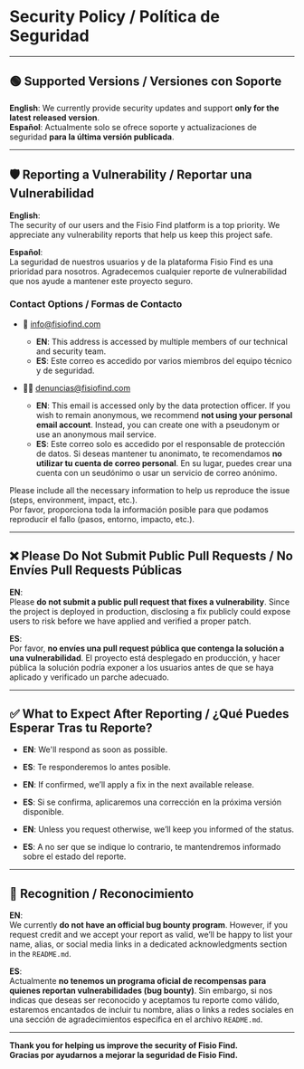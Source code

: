 # Security Policy / Política de Seguridad

---

## 🟢 Supported Versions / Versiones con Soporte

**English**: We currently provide security updates and support **only for the latest released version**.  
**Español**: Actualmente solo se ofrece soporte y actualizaciones de seguridad **para la última versión publicada**.

---

## 🛡️ Reporting a Vulnerability / Reportar una Vulnerabilidad

**English**:  
The security of our users and the Fisio Find platform is a top priority. We appreciate any vulnerability reports that help us keep this project safe.

**Español**:  
La seguridad de nuestros usuarios y de la plataforma Fisio Find es una prioridad para nosotros. Agradecemos cualquier reporte de vulnerabilidad que nos ayude a mantener este proyecto seguro.

### Contact Options / Formas de Contacto

- 📧 [info@fisiofind.com](mailto:info@fisiofind.com)  
  - **EN**: This address is accessed by multiple members of our technical and security team.  
  - **ES**: Este correo es accedido por varios miembros del equipo técnico y de seguridad.

- 🕵️‍♂️ [denuncias@fisiofind.com](mailto:denuncias@fisiofind.com)  
  - **EN**: This email is accessed only by the data protection officer. If you wish to remain anonymous, we recommend **not using your personal email account**. Instead, you can create one with a pseudonym or use an anonymous mail service.  
  - **ES**: Este correo solo es accedido por el responsable de protección de datos. Si deseas mantener tu anonimato, te recomendamos **no utilizar tu cuenta de correo personal**. En su lugar, puedes crear una cuenta con un seudónimo o usar un servicio de correo anónimo.

Please include all the necessary information to help us reproduce the issue (steps, environment, impact, etc.).  
Por favor, proporciona toda la información posible para que podamos reproducir el fallo (pasos, entorno, impacto, etc.).

---

## ❌ Please Do Not Submit Public Pull Requests / No Envíes Pull Requests Públicas

**EN**:  
Please **do not submit a public pull request that fixes a vulnerability**. Since the project is deployed in production, disclosing a fix publicly could expose users to risk before we have applied and verified a proper patch.

**ES**:  
Por favor, **no envíes una pull request pública que contenga la solución a una vulnerabilidad**. El proyecto está desplegado en producción, y hacer pública la solución podría exponer a los usuarios antes de que se haya aplicado y verificado un parche adecuado.

---

## ✅ What to Expect After Reporting / ¿Qué Puedes Esperar Tras tu Reporte?

- **EN**: We'll respond as soon as possible.
- **ES**: Te responderemos lo antes posible.

- **EN**: If confirmed, we’ll apply a fix in the next available release.
- **ES**: Si se confirma, aplicaremos una corrección en la próxima versión disponible.

- **EN**: Unless you request otherwise, we’ll keep you informed of the status.
- **ES**: A no ser que se indique lo contrario, te mantendremos informado sobre el estado del reporte.

---

## 🌟 Recognition / Reconocimiento

**EN**:  
We currently **do not have an official bug bounty program**. However, if you request credit and we accept your report as valid, we’ll be happy to list your name, alias, or social media links in a dedicated acknowledgments section in the `README.md`.

**ES**:  
Actualmente **no tenemos un programa oficial de recompensas para quienes reportan vulnerabilidades (bug bounty)**. Sin embargo, si nos indicas que deseas ser reconocido y aceptamos tu reporte como válido, estaremos encantados de incluir tu nombre, alias o links a redes sociales en una sección de agradecimientos específica en el archivo `README.md`.

---

**Thank you for helping us improve the security of Fisio Find.**  
**Gracias por ayudarnos a mejorar la seguridad de Fisio Find.**
